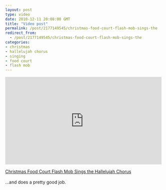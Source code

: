 ```yaml
---
layout: post
type: video
date: 2010-12-11 20:08:00 GMT
title: "Video post"
permalink: /post/2177149545/christmas-food-court-flash-mob-sings-the
redirect_from: 
  - /post/2177149545/christmas-food-court-flash-mob-sings-the
categories:
- christmas
- hallelujah chorus
- singing
- food court
- flash mob
---
```

<iframe width="500" height="281"  id="youtube_iframe" src="https://www.youtube.com/embed/SXh7JR9oKVE?feature=oembed&amp;enablejsapi=1&amp;origin=https://safe.txmblr.com&amp;wmode=opaque" frameborder="0" allow="accelerometer; autoplay; clipboard-write; encrypted-media; gyroscope; picture-in-picture" allowfullscreen title="Christmas Food Court Flash Mob, Hallelujah Chorus - Must See!"></iframe>

<a href="http://quietube.com/v.php/http://www.youtube.com/watch?v=SXh7JR9oKVE">Christmas Food Court Flash Mob Sings the Hallelujah Chorus</a><br><br>...and does a pretty good job.